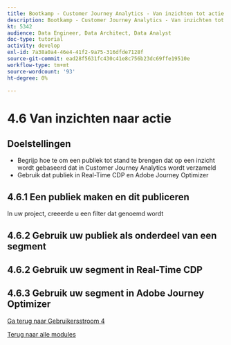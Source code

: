 ```yaml
---
title: Bootkamp - Customer Journey Analytics - Van inzichten tot actie
description: Bootkamp - Customer Journey Analytics - Van inzichten tot actie
kt: 5342
audience: Data Engineer, Data Architect, Data Analyst
doc-type: tutorial
activity: develop
exl-id: 7a38a0a4-46e4-41f2-9a75-316dfde7128f
source-git-commit: ead28f5631fc430c41e8c756b23dc69ffe19510e
workflow-type: tm+mt
source-wordcount: '93'
ht-degree: 0%

---
```


# 4.6 Van inzichten naar actie

## Doelstellingen

- Begrijp hoe te om een publiek tot stand te brengen dat op een inzicht wordt gebaseerd dat in Customer Journey Analytics wordt verzameld
- Gebruik dat publiek in Real-Time CDP en Adobe Journey Optimizer

## 4.6.1 Een publiek maken en dit publiceren

In uw project, creeerde u een filter dat genoemd wordt

## 4.6.2 Gebruik uw publiek als onderdeel van een segment


## 4.6.2 Gebruik uw segment in Real-Time CDP

## 4.6.3 Gebruik uw segment in Adobe Journey Optimizer

[Ga terug naar Gebruikersstroom 4](./uc4.md)

[Terug naar alle modules](./../../overview.md)

